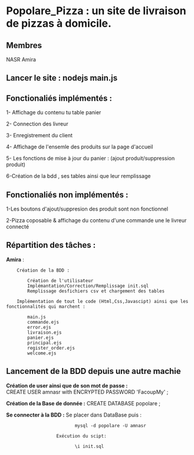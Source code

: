 # Popolare_Pizza : un site de livraison de pizzas à domicile.
##  Membres
NASR Amira 


## Lancer le site : nodejs main.js

## Fonctionaliés implémentés :
1- Affichage du contenu tu table panier

2- Connection des livreur

3- Enregistrement du client

4- Affichage de l'ensemle des produits sur la page d'accueil

5- Les fonctions de mise à jour du panier : (ajout produit/suppression produit)

6-Création de la bdd , ses tables ainsi que leur remplissage 
## Fonctionaliés non implémentés :
1-Les boutons d'ajout/suppresion des produit sont non fonctionnel 

2-Pizza coposable  & affichage du contenu d'une commande une le livreur connecté

## Répartition des tâches :
**Amira** : 

        Création de la BDD :

            Création de l'utilisateur 
            Implémantation/Correction/Remplissage init.sql 
            Remplissage desfichiers csv et chargement des tables 

        Implémentation de tout le code (Html,Css,Javascipt) ainsi que les fonctionnalités qui marchent : 

            main.js 
            commande.ejs 
            error.ejs 
            livraison.ejs 
            panier.ejs 
            principal.ejs 
            register_order.ejs 
            welcome.ejs 




## Lancement de la BDD depuis une autre machie
**Création de user ainsi que de son mot de passe :**  
                CREATE USER amnasr with ENCRYPTED PASSWORD 'FacoupMy' ;

**Création de la Base de donnée :**
                CREATE DATABASE popolare ;

**Se connecter à la BDD :**
                           Se placer dans DataBase puis :

                              mysql -d popolare -U amnasr

                       Exécution du scipt: 

                              \i init.sql


